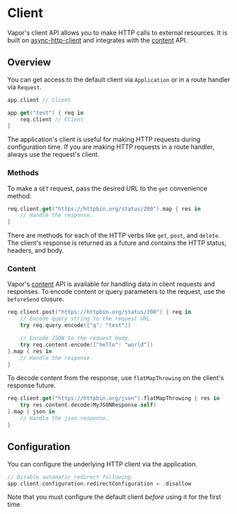 # Client

Vapor's client API allows you to make HTTP calls to external resources. It is built on [async-http-client](https://github.com/swift-server/async-http-client) and integrates with the [content](../basics/content.md) API.

## Overview

You can get access to the default client via `Application` or in a route handler via `Request`.

```swift
app.client // Client

app.get("test") { req in
	req.client // Client
}
```

The application's client is useful for making HTTP requests during configuration time. If you are making HTTP requests in a route handler, always use the request's client.

### Methods

To make a `GET` request, pass the desired URL to the `get` convenience method.

```swift
req.client.get("https://httpbin.org/status/200").map { res in
	// Handle the response.
}
```

There are methods for each of the HTTP verbs like `get`, `post`, and `delete`. The client's response is returned as a future and contains the HTTP status, headers, and body.

### Content

Vapor's [content](../basics/content.md) API is available for handling data in client requests and responses. To encode content or query parameters to the request, use the `beforeSend` closure.

```swift
req.client.post("https://httpbin.org/status/200") { req in
	// Encode query string to the request URL.
	try req.query.encode(["q": "test"])

	// Encode JSON to the request body.
    try req.content.encode(["hello": "world"])
}.map { res in
    // Handle the response.
}
```

To decode content from the response, use `flatMapThrowing` on the client's response future.

```swift
req.client.get("https://httpbin.org/json").flatMapThrowing { res in
	try res.content.decode(MyJSONResponse.self)
}.map { json in
	// Handle the json response.
}
```

## Configuration

You can configure the underlying HTTP client via the application.

```swift
// Disable automatic redirect following.
app.client.configuration.redirectConfiguration = .disallow
```

Note that you must configure the default client _before_ using it for the first time.


